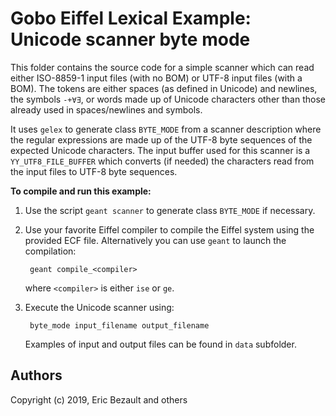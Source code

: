 # Gobo Eiffel Lexical Example: Unicode scanner byte mode

This folder contains the source code for a simple scanner which can
read either ISO-8859-1 input files (with no BOM) or UTF-8 input files
(with a BOM). The tokens are either spaces (as defined in Unicode) and
newlines, the symbols `-+∀∃`, or words made up of Unicode characters
other than those already used in spaces/newlines and symbols.

It uses `gelex` to generate class `BYTE_MODE` from a scanner description
where the regular expressions are made up of the UTF-8 byte sequences
of the expected Unicode characters. The input buffer used for this scanner
is a `YY_UTF8_FILE_BUFFER` which converts (if needed) the characters
read from the input files to UTF-8 byte sequences.

**To compile and run this example:**

1. Use the script `geant scanner` to generate class `BYTE_MODE`
   if necessary.

2. Use your favorite Eiffel compiler to compile the Eiffel system using
   the provided ECF file. Alternatively you can use `geant` to launch 
   the compilation:
   
        geant compile_<compiler>
       
    where `<compiler>` is either `ise` or `ge`.

3. Execute the Unicode scanner using:

        byte_mode input_filename output_filename

    Examples of input and output files can be found in `data` subfolder.

## Authors

Copyright (c) 2019, Eric Bezault and others
